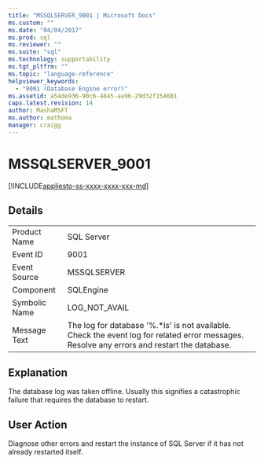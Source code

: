 ```yaml
---
title: "MSSQLSERVER_9001 | Microsoft Docs"
ms.custom: ""
ms.date: "04/04/2017"
ms.prod: sql
ms.reviewer: ""
ms.suite: "sql"
ms.technology: supportability
ms.tgt_pltfrm: ""
ms.topic: "language-reference"
helpviewer_keywords: 
  - "9001 (Database Engine error)"
ms.assetid: a54de936-90c6-4845-aa96-29d32f154601
caps.latest.revision: 14
author: MashaMSFT
ms.author: mathoma
manager: craigg
---
```

# MSSQLSERVER_9001
[!INCLUDE[appliesto-ss-xxxx-xxxx-xxx-md](../../includes/appliesto-ss-xxxx-xxxx-xxx-md.md)]
  
## Details  
  
|||  
|-|-|  
|Product Name|SQL Server|  
|Event ID|9001|  
|Event Source|MSSQLSERVER|  
|Component|SQLEngine|  
|Symbolic Name|LOG_NOT_AVAIL|  
|Message Text|The log for database '%.*ls' is not available. Check the event log for related error messages. Resolve any errors and restart the database.|  
  
## Explanation  
The database log was taken offline. Usually this signifies a catastrophic failure that requires the database to restart.  
  
## User Action  
Diagnose other errors and restart the instance of SQL Server if it has not already restarted itself.  
  
